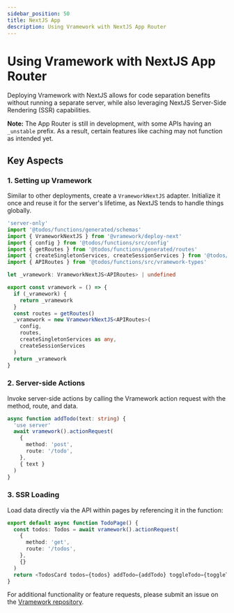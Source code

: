 ```yaml
---
sidebar_position: 50
title: NextJS App
description: Using Vramework with NextJS App Router
---
```


# Using Vramework with NextJS App Router

Deploying Vramework with NextJS allows for code separation benefits without running a separate server, while also leveraging NextJS Server-Side Rendering (SSR) capabilities.

**Note:** The App Router is still in development, with some APIs having an `_unstable` prefix. As a result, certain features like caching may not function as intended yet.

## Key Aspects

### 1. Setting up Vramework

Similar to other deployments, create a `VrameworkNextJS` adapter. Initialize it once and reuse it for the server's lifetime, as NextJS tends to handle things globally.

```typescript
'server-only'
import '@todos/functions/generated/schemas'
import { VrameworkNextJS } from '@vramework/deploy-next'
import { config } from '@todos/functions/src/config'
import { getRoutes } from '@todos/functions/generated/routes'
import { createSingletonServices, createSessionServices } from '@todos/functions/src/services'
import { APIRoutes } from '@todos/functions/src/vramework-types'

let _vramework: VrameworkNextJS<APIRoutes> | undefined

export const vramework = () => {
  if (_vramework) {
    return _vramework
  }
  const routes = getRoutes()
  _vramework = new VrameworkNextJS<APIRoutes>(
    config,
    routes,
    createSingletonServices as any,
    createSessionServices
  )
  return _vramework
}
```

### 2. Server-side Actions

Invoke server-side actions by calling the Vramework action request with the method, route, and data.

```typescript
async function addTodo(text: string) {
  'use server'
  await vramework().actionRequest(
    {
      method: 'post',
      route: '/todo',
    },
    { text }
  )
}
```

### 3. SSR Loading

Load data directly via the API within pages by referencing it in the function:

```typescript
export default async function TodoPage() {
  const todos: Todos = await vramework().actionRequest(
    {
      method: 'get',
      route: '/todos',
    },
    {}
  )
  return <TodosCard todos={todos} addTodo={addTodo} toggleTodo={toggleTodo} />
}
```

For additional functionality or feature requests, please submit an issue on the [Vramework repository](https://github.com/vramework/vramework).